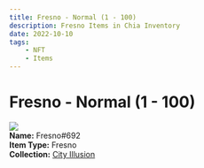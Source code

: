 ```yaml
---
title: Fresno - Normal (1 - 100)
description: Fresno Items in Chia Inventory
date: 2022-10-10
tags:
    - NFT
    - Items
---
```


# Fresno - Normal (1 - 100)
<div class="item_thumbnail">
<img loading="lazy" src="https://mx3mhns5o5dojgqytweug2n5ambhxp4m2bvhnjosnwiw46qb.arweave.net/ZfbDt_l13RuSaGJ2JQ2m9AwJ7v4zQanal0m2-RbnoBw"><br/>
<div><strong>Name:</strong> Fresno#692</div>
<div><strong>Item Type:</strong> Fresno</div>
<div><strong>Collection:</strong> <a href="https://www.spacescan.io/xch/nft/collection/col1lend2dcn558km4wcwta4xnkfv3xpcmlp9kyt0m909emvfxechlyqdl5ndg">City Illusion</a></div>
</div>

